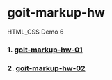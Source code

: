 # goit-markup-hw
HTML_CSS Demo 6


### 1. [goit-markup-hw-01](https://viktorzarvanskyi.github.io/goit-markup-hw/goit-markup-hw-01/)

### 2. [goit-markup-hw-02](https://viktorzarvanskyi.github.io/goit-markup-hw/goit-markup-hw-02/)
